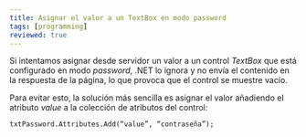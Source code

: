 ```yaml
---
title: Asignar el valor a un TextBox en modo password
tags: [programming]
reviewed: true
---
```

Si intentamos asignar desde servidor un valor a un control _TextBox_ que está configurado en modo _password_, .NET lo ignora y no envía el contenido en la respuesta de la página, lo que provoca que el control se muestre vacío.

Para evitar esto, la solución más sencilla es asignar el valor añadiendo el atributo _value_ a la colección de atributos del control:

```vb
txtPassword.Attributes.Add(“value”, “contraseña”);
```
